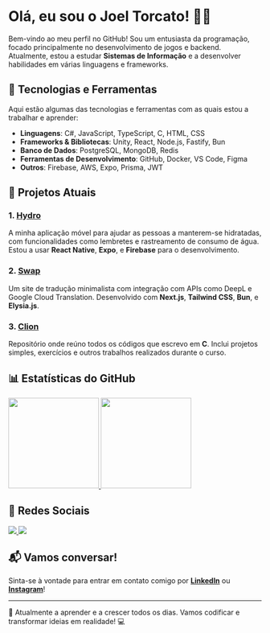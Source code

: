 # Olá, eu sou o Joel Torcato! 👨‍💻

Bem-vindo ao meu perfil no GitHub! Sou um entusiasta da programação, focado principalmente no desenvolvimento de jogos e backend. Atualmente, estou a estudar **Sistemas de Informação** e a desenvolver habilidades em várias linguagens e frameworks.

## 🔧 Tecnologias e Ferramentas
Aqui estão algumas das tecnologias e ferramentas com as quais estou a trabalhar e aprender:

- **Linguagens**: C#, JavaScript, TypeScript, C, HTML, CSS
- **Frameworks & Bibliotecas**: Unity, React, Node.js, Fastify, Bun
- **Banco de Dados**: PostgreSQL, MongoDB, Redis
- **Ferramentas de Desenvolvimento**: GitHub, Docker, VS Code, Figma
- **Outros**: Firebase, AWS, Expo, Prisma, JWT

## 🚀 Projetos Atuais

### 1. [**Hydro**](https://github.com/joeltorcato/hydro)
A minha aplicação móvel para ajudar as pessoas a manterem-se hidratadas, com funcionalidades como lembretes e rastreamento de consumo de água. Estou a usar **React Native**, **Expo**, e **Firebase** para o desenvolvimento.

### 2. [**Swap**](https://github.com/joeltorcato/swap)
Um site de tradução minimalista com integração com APIs como DeepL e Google Cloud Translation. Desenvolvido com **Next.js**, **Tailwind CSS**, **Bun**, e **Elysia.js**.

### 3. [**Clion**](https://github.com/joeltorcato/clion)
Repositório onde reúno todos os códigos que escrevo em **C**. Inclui projetos simples, exercícios e outros trabalhos realizados durante o curso.

## 📊 Estatísticas do GitHub

<div>
  <a href="https://github.com/joeltorcato">
    <img height="180em" src="https://github-readme-stats.vercel.app/api?username=joeltorcato&show_icons=true&theme=dracula&include_all_commits=true&count_private=true"/>
    <img height="180em" src="https://github-readme-stats.vercel.app/api/top-langs/?username=joeltorcato&layout=compact&langs_count=16&theme=dracula"/>
  </a>
</div>

## 📱 Redes Sociais

<a href="https://www.instagram.com/joeltorcato/" target="_blank">
  <img src="https://img.shields.io/badge/-Instagram-%23E4405F?style=for-the-badge&logo=instagram&logoColor=white" target="_blank">
</a>
<a href="https://www.linkedin.com/in/joeltorcato/" target="_blank">
  <img src="https://img.shields.io/badge/-LinkedIn-%230077B5?style=for-the-badge&logo=linkedin&logoColor=white" target="_blank">
</a>

## 📬 Vamos conversar!
Sinta-se à vontade para entrar em contato comigo por **[LinkedIn](https://www.linkedin.com/in/joeltorcato/)** ou **[Instagram](https://www.instagram.com/joeltorcato/)**!

---

🌱 Atualmente a aprender e a crescer todos os dias. Vamos codificar e transformar ideias em realidade! 💻
